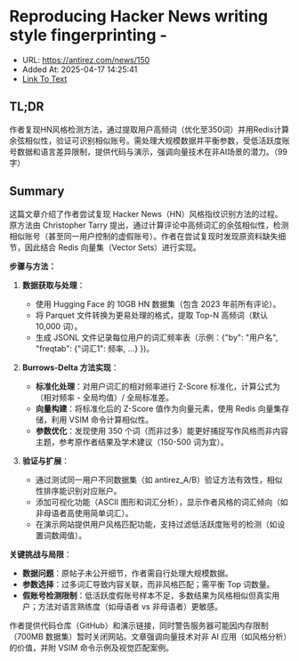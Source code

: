 # Reproducing Hacker News writing style fingerprinting - <antirez>
- URL: https://antirez.com/news/150
- Added At: 2025-04-17 14:25:41
- [Link To Text](2025-04-17-reproducing-hacker-news-writing-style-fingerprinting---antirez_raw.md)

## TL;DR


作者复现HN风格检测方法，通过提取用户高频词（优化至350词）并用Redis计算余弦相似性，验证可识别相似账号。需处理大规模数据并平衡参数，受低活跃度账号数据和语言差异限制，提供代码与演示，强调向量技术在非AI场景的潜力。（99字）

## Summary


这篇文章介绍了作者尝试复现 Hacker News（HN）风格指纹识别方法的过程。原方法由 Christopher Tarry 提出，通过计算评论中高频词汇的余弦相似性，检测相似账号（甚至同一用户控制的虚假账号）。作者在尝试复现时发现原资料缺失细节，因此结合 Redis 向量集（Vector Sets）进行实现。

**步骤与方法：**
1. **数据获取与处理**：
   - 使用 Hugging Face 的 10GB HN 数据集（包含 2023 年前所有评论）。
   - 将 Parquet 文件转换为更易处理的格式，提取 Top-N 高频词（默认 10,000 词）。
   - 生成 JSONL 文件记录每位用户的词汇频率表（示例：{"by": "用户名", "freqtab": {"词汇1": 频率, ...} })。

2. **Burrows-Delta 方法实现**：
   - **标准化处理**：对用户词汇的相对频率进行 Z-Score 标准化，计算公式为（相对频率 - 全局均值）/ 全局标准差。
   - **向量构建**：将标准化后的 Z-Score 值作为向量元素，使用 Redis 向量集存储，利用 VSIM 命令计算相似性。
   - **参数优化**：发现使用 350 个词（而非过多）能更好捕捉写作风格而非内容主题，参考原作者结果及学术建议（150-500 词为宜）。

3. **验证与扩展**：
   - 通过测试同一用户不同数据集（如 antirez_A/B）验证方法有效性，相似性排序能识别对应账户。
   - 添加可视化功能（ASCII 图形和词汇分析），显示作者风格的词汇倾向（如非母语者高使用简单词汇）。
   - 在演示网站提供用户风格匹配功能，支持过滤低活跃度账号的检测（如设置词数阈值）。

**关键挑战与局限**：
- **数据问题**：原帖子未公开细节，作者需自行处理大规模数据。
- **参数选择**：过多词汇导致内容关联，而非风格匹配；需平衡 Top 词数量。
- **假账号检测限制**：低活跃度假账号样本不足，多数结果为风格相似但真实用户；方法对语言熟练度（如母语者 vs 非母语者）更敏感。

作者提供代码仓库（GitHub）和演示链接，同时警告服务器可能因内存限制（700MB 数据集）暂时关闭网站。文章强调向量技术对非 AI 应用（如风格分析）的价值，并附 VSIM 命令示例及视觉匹配案例。
